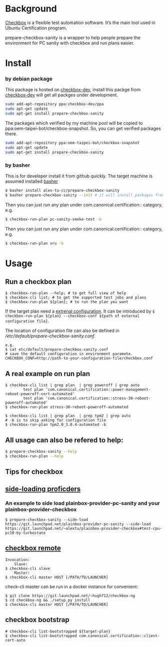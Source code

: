 # Background

[Checkbox](https://checkbox.readthedocs.io/) is a flexible test automation software. It’s the main tool used in Ubuntu Certification program.

prepare-checkbox-sanity is a wrapper to help people prepare the environment for PC sanity with checkbox and run plans easier.

# Install

### by debian package
This package is hosted on [checkbox-dev][], install this packge from [checkbox-dev][] will get all packges under development.
~~~ sh
sudo add-apt-repository ppa:checkbox-dev/ppa
sudo apt-get update
sudo apt-get install prepare-checkbox-sanity
~~~

The packages which verified by my machine pool will be copied to ppa:oem-taipei-bot/checkbox-snapshot.
So, you can get verified packages there.
~~~ sh
sudo add-apt-repository ppa:oem-taipei-bot/checkbox-snapshot
sudo apt-get update
sudo apt-get install prepare-checkbox-sanity
~~~

### by basher
This is for develeper install it from github quickly.
The target machine is assumed installed [basher](https://github.com/basherpm/basher/blob/master/README.md)
~~~ sh
$ basher install alex-tu-cc/prepare-checkbox-sanity
$ basher prepare-checkbox-sanity --init # it will install packages from ppa:oem-taipei-bot/checkbox-snapshot
~~~

Then you can just run any plan under com.canonical.certification:: category, e.g.
~~~ sh
$ checkbox-run-plan pc-sanity-smoke-test -b
~~~



Then you can just run any plan under com.canonical.certification:: category, e.g.
~~~ sh
$ checkbox-run-plan sru -b
~~~

# Usage

## Run a checkbox plan

```
$ checkbox-run-plan --help; # to get full view of help
$ checkbox-cli list; # to get the supported test jobs and plans
$ checkbox-run-plan ${plan}; # to run the plan you want
```

If the target plan need a [extrenal configuration](https://checkbox.readthedocs.io/en/latest/launcher-tutorial.html). It can be introduced by ``$ checkbox-run-plan ${plan} --checkbox-conf ${path of external configuration file}``.

The location of configuration file can also be defined in _/etc/default/prepare-checkbox-sanity.conf_.
```
e.g.
$ cat etc/default/prepare-checkbox-sanity.conf
# save the default configuration in environment paramete.
CHECKBOX_CONF=http://path-to-your-configuration-file/checkbox.conf
```


## A real example on run plan
```
$ checkbox-cli list | grep plan  | grep poweroff | grep auto
        test plan 'com.canonical.certification::power-management-reboot-poweroff-cert-automated'
        test plan 'com.canonical.certification::stress-30-reboot-poweroff-automated'
$ checkbox-run-plan stress-30-reboot-poweroff-automated

$ checkbox-cli list | grep plan  | grep tpm2 | grep auto
# -b is to skip asking for configuration file
$ checkbox-run-plan tpm2.0_3.0.4-automated -b
```

## All usage can also be refered to help:
```sh
$ prepare-checkbox-sanity --help
$ checkbox-run-plan --help
```
## Tips for checkbox

## [side-loading proficders](https://checkbox.readthedocs.io/en/latest/side-loading.html)
### An example to side load plainbox-provider-pc-sanity and your plainbox-provider-checkbox

```
$ prepare-checkbox-sanity --side-load https://git.launchpad.net/plainbox-provider-pc-sanity --side-load https://git.launchpad.net/~alextu/plainbox-provider-checkbox#test-cpu-pc10-by-turbostate
```

## [checkbox remote](https://checkbox.readthedocs.io/en/latest/remote.html)

```
Invocation:
    Slave:
$ checkbox-cli slave
    Master:
$ checkbox-cli master HOST [/PATH/TO/LAUNCHER]
```

check-cli master can be run in a docker instance for convenient:

```
$ git clone https://git.launchpad.net/~hugh712/checkbox-ng
$ cd checkbox-ng && ./setup.py install
$ checkbox-cli master HOST [/PATH/TO/LAUNCHER]
```

## checkbox bootstrap
```
# checkbox-cli list-bootstrapped ${target-plan}
$ checkbox-cli list-bootstrapped com.canonical.certification::client-cert-auto
```

[checkbox-dev]: https://launchpad.net/~checkbox-dev/+archive/ubuntu/ppa
